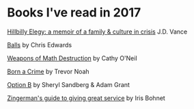 # Books I've read in 2017 

<a href="https://www.amazon.com/Hillbilly-Elegy-Memoir-Family-Culture-ebook/dp/B0166ISAS8/ref=sr_1_1?s=digital-text&ie=UTF8&qid=1508213994&sr=1-1&keywords=hillbilly+elegy">Hillbilly Elegy: a memoir of a family & culture in crisis</a> J.D. Vance

<a href="https://www.amazon.com/BALLS-Takes-Some-Get/dp/162634325X">Balls</a> by Chris Edwards 

<a href="https://www.amazon.com/Weapons-Math-Destruction-Increases-Inequality/dp/0553418815">Weapons of Math Destruction</a> by Cathy O'Neil

<a href="https://www.amazon.com/Born-Crime-Stories-African-Childhood/dp/0399588175">Born a Crime</a> by Trevor Noah

<a href="https://www.amazon.com/Option-Adversity-Building-Resilience-Finding/dp/1524732680/ref=sr_1_1?s=books&ie=UTF8&qid=1508213712&sr=1-1&keywords=plan+b">Option B</a> by Sheryl Sandberg & Adam Grant

<a href="https://www.amazon.com/Zingermans-Guide-Giving-Great-Service/dp/1401301436/ref=tmm_hrd_swatch_0?_encoding=UTF8&qid=1508214048&sr=1-1-spell&dpID=510WZvVTkZL&preST=_SY344_BO1,204,203,200_QL70_&dpSrc=detail">Zingerman's guide to giving great service</a> by Iris Bohnet







